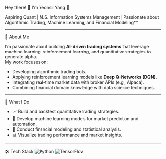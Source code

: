 Hey there! 👋 I'm Yeonsil Yang 🌟

Aspiring Quant | M.S. Information Systems Management | Passionate about Algorithmic Trading, Machine Learning, and Financial Modeling**

---

🚀 About Me

I’m passionate about building **AI-driven trading systems** that leverage machine learning, reinforcement learning, and quantitative strategies to generate alpha.  
My work focuses on:
- Developing algorithmic trading bots.
- Applying reinforcement learning models like **Deep Q-Networks (DQN)**.
- Integrating real-time market data with broker APIs (e.g., Alpaca).
- Combining financial domain knowledge with data science techniques.

---

💼 What I Do
- 📈 Build and backtest quantitative trading strategies.
- 🤖 Develop machine learning models for market prediction and automation.
- 🧮 Conduct financial modeling and statistical analysis.
- 📊 Visualize trading performance and market insights.

---

🛠 Tech Stack
![Python](https://img.shields.io/badge/-Python-3776AB?style=flat&logo=python&logoColor=white)
![TensorFlow](https://img.shields.io/badge/-TensorFlow-FF6F00?style=flat&logo=tensorflow)

